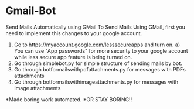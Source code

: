 # Gmail-Bot
Send Mails Automatically using GMail
To Send Mails Using GMail, first you need to implement this changes to your google account.
1) Go to https://myaccount.google.com/lesssecureapps and turn on.
  a) You can use "App passwords" for more security to your google account while less secure app feature is being turned on.
2) Go through simplebot.py for simple structure of sending mails by bot.
3) Go through botformailswithpdfattachments.py for messages with PDFs attachments
3) Go through botformailswithimageattachments.py for messages with Image attachments

*Made boring work automated.
*OR STAY BORING!!